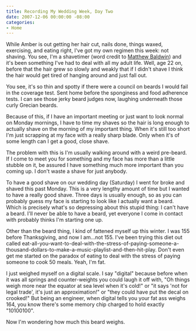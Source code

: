 ```yaml
---
title: Recording My Wedding Week, Day Two
date: 2007-12-06 00:00:00 -08:00
categories:
- Home
---
```


<p>While Amber is out getting her hair cut, nails done, things waxed, exercising, and eating right, I've got my own regimen this week: not shaving. You see, I'm a shavetimer (word credit to <a href="http://www.defectiveyeti.com/">Matthew Baldwin</a>) and it's been something I've had to deal with all my adult life. Well, age 22 on, before that the hair grew so slowly and weakly that if I didn't shave I think the hair would get tired of hanging around and just fall out.</p>

<p>You see, it's so thin and spotty if there were a council on beards I would fail in the coverage test. Sent home before the sponginess and food adherence tests. I can see those jerky beard judges now, laughing underneath those curly Grecian beards.</p>

<p>Because of this, if I have an important meeting or just want to look normal on Monday mornings, I have to time my shaves so the hair is long enough to actually shave on the morning of my important thing. When it's still too short I'm just scrapping at my face with a really sharp blade. Only when it's of some length can I get a good, close shave.</p>

<p>The problem with this is I'm usually walking around with a weird pre-beard. If I come to meet you for something and my face has more than a little stubble on it, be assured I have something much more important than you coming up. I don't waste a shave for just anybody.</p>

<p>To have a good shave on our wedding day (Saturday) I went for broke and shaved this past Monday. This is a very lengthy amount of time but I wanted to have a really good shave. Three days is usually enough, so as you can probably guess my face is starting to look like I actually want a beard. Which is precisely what's so depressing about this stupid thing: I can't have a beard. I'll never be able to have a beard, yet everyone I come in contact with probably thinks I'm starting one up.</p>

<p>Other than the beard thing, I kind of fattened myself up this winter. I was 155 before Thanksgiving, and now I am...not 155. I've been trying this diet out called eat-all-you-want-to-deal-with-the-stress-of-paying-someone-a-thousand-dollars-to-make-a-music-playlist-and-then-hit-play. Don't even get me started on the paradox of eating to deal with the stress of paying someone to cook 50 meals. Yeah, I'm fat.</p>

<p>I just weighed myself on a digital scale. I say "digital" because before when it was all springs and counter-weights you could laugh it off with, "Oh things weigh more near the equator at sea level when it's cold!" or "it says 'not for legal trade', it's just an approximation!" or "they could have put the decal on crooked!" But being an engineer, when digital tells you your fat ass weighs 164, you know there's some memory chip charged to hold exactly "10100100".</p>

<p>Now I'm wondering how much this beard weighs.</p>
